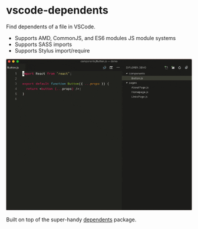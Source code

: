 # vscode-dependents

Find dependents of a file in VSCode.

- Supports AMD, CommonJS, and ES6 modules JS module systems
- Supports SASS imports
- Supports Stylus import/require

<img src="https://raw.githubusercontent.com/maximilianschmitt/vscode-dependents/master/demo.gif">

Built on top of the super-handy [dependents](https://github.com/dependents/node-dependents) package.
